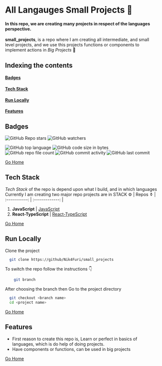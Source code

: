 # <h1 id="small_projects"> All Langauges Small Projects 📖 </h1>
#### In this repo, we are creating many projects in respect of the languages perspective.
**small_projects**, is a repo where I am creating all intermediate, and small level projects, and we use this projects functions or components to implement actions in *Big Projects* 🌠

## Indexing the contents
####   <p><a href="#badges" >Badges</a></p>
####   <p><a href="#stack" >Tech Stack</a></p>
####   <p><a href="#runLocally" >Run Locally</a></p>
####   <p><a href="#features" >Features</a></p>

## <h2 id="badges" >Badges </h2>


![GitHub Repo stars](https://img.shields.io/github/stars/Nik4Furi/small_projects?style=social) ![GitHub watchers](https://img.shields.io/github/watchers/Nik4Furi/small_projects?style=social)

![GitHub top language](https://img.shields.io/github/languages/top/Nik4Furi/small_projects)   ![GitHub code size in bytes](https://img.shields.io/github/languages/code-size/Nik4Furi/small_projects?style=flat-square) ![GitHub repo file count](https://img.shields.io/github/directory-file-count/Nik4Furi/small_projects) 
![GitHub commit activity](https://img.shields.io/github/commit-activity/m/Nik4Furi/small_projects)   ![GitHub last commit](https://img.shields.io/github/last-commit/Nik4Furi/small_projects)


<a href="#small_projects">Go Home </a>


## <h2 id="stack" >Tech Stack </h2>

*Tech Stack* of the repo is depend upon what I build, and in which languages
Currently I am creating two major repo projects are in 
   STACK ⚙️         |       Repos ⚱️
| :-----------: | :-------------: |
1.    **JavaScript** |       [JavaScript](https://github.com/matiassingers/awesome-readme) 
2. **React-TypeScript** |     [React-TypeScript](https://github.com/matiassingers/awesome-readme)

<a href="#small_projects">Go Home </a>



## <h2 id="runLocally" >Run Locally </h2>

Clone the project

```bash
  git clone https://github/Nik4Furi/small_projects
```

To switch the repo follow the instructions 👇

```bash
    git branch
```

After choosing the branch then Go to the project directory

```bash
  git checkout <branch name>
  cd <project name>
```

<a href="#small_projects">Go Home </a>


## <h2 id="features">Features </h2>

- First reason to create this repo is, Learn or perfect in basics of languages, which is do help of doing projects.
- Have components or functions, can be used in big projects

<a href="#small_projects">Go Home </a>
